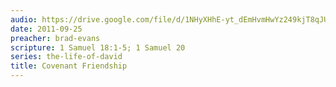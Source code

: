```yaml
---
audio: https://drive.google.com/file/d/1NHyXHhE-yt_dEmHvmHwYz249kjT8qJU3/view
date: 2011-09-25
preacher: brad-evans
scripture: 1 Samuel 18:1-5; 1 Samuel 20
series: the-life-of-david
title: Covenant Friendship
---
```

